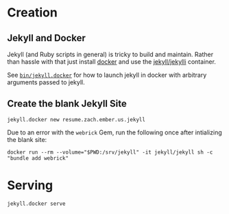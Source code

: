 # Creation

## Jekyll and Docker

Jekyll (and Ruby scripts in general) is tricky to build and
maintain. Rather than hassle with that just install
[docker](https://www.docker.com/) and use the
[jekyll/jekylli](https://hub.docker.com/r/jekyll/jekyll/) container.

See [`bin/jekyll.docker`](bin/jekyll.docker) for how to launch jekyll
in docker with arbitrary arguments passed to jekyll.

## Create the blank Jekyll Site
```
jekyll.docker new resume.zach.ember.us.jekyll
```

Due to an error with the `webrick` Gem, run the following once after
intializing the blank site:
```
docker run --rm --volume="$PWD:/srv/jekyll" -it jekyll/jekyll sh -c "bundle add webrick"
```

# Serving

```
jekyll.docker serve
```
